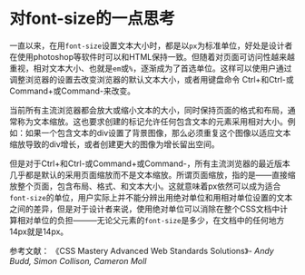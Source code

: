 # 对font-size的一点思考

一直以来，在用`font-size`设置文本大小时，都是以`px`为标准单位，好处是设计者在使用photoshop等软件时可以和HTML保持一致。但随着对页面可访问性越来越重视，相对文本大小、也就是`em`或`%`，逐渐成为了首选单位。这样可以使用户通过调整浏览器的设置去改变浏览器的默认文本大小，或者用键盘命令 Ctrl+和Ctrl-或Command+或Command-来改变。

当前所有主流浏览器都会放大或缩小文本的大小，同时保持页面的格式和布局，通常称为文本缩放。这也要求创建的标记允许任何包含文本的元素采用相对大小。例如：如果一个包含文本的div设置了背景图像，那么必须重复这个图像以适应文本缩放导致的div增长，或者创建更大的图像为增长留出空间。

但是对于Ctrl+和Ctrl-或Command+或Command-，所有主流浏览器的最近版本几乎都是默认的采用页面缩放而不是文本缩放。所谓页面缩放，指的是——直接缩放整个页面，包含布局、格式、和文本大小。这就意味着px依然可以成为适合`font-size`的单位，用户实际上并不能分辨出用绝对单位和用相对单位设置的文本之间的差异，但是对于设计者来说，使用绝对单位可以消除在整个CSS文档中计算相对单位的负担———无论父元素的`font-size`是多少，在文档中的任何地方14px就是14px。

参考文献：
《CSS Mastery Advanced Web Standards Solutions》- *Andy Budd, Simon Collison, Cameron Moll*
